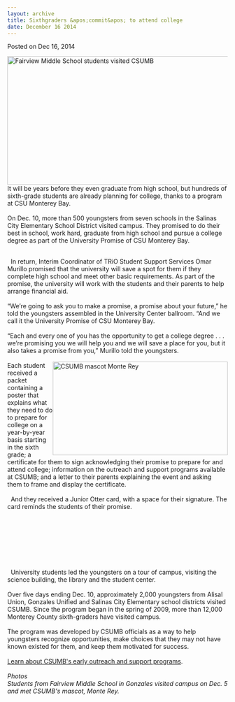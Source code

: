 ```yaml
---
layout: archive
title: Sixthgraders &apos;commit&apos; to attend college
date: December 16 2014
---
```





<span class="date">Posted on Dec 16, 2014    </span>
<p><img alt="Fairview Middle School students visited CSUMB" src="http://news.csumb.edu/sites/default/files/65/attachments/news/images/gonzales_kids_with_monte_web.jpg" style="width:525px; height:294px; float:left">It will be years
before they even graduate from high school, but hundreds of
sixth-grade students are already planning for college, thanks to a
program at CSU Monterey Bay.&#x2028;<br>
<br>
On Dec. 10, more than 500 youngsters from seven schools in the
Salinas City Elementary School District visited campus. They
promised to do their best in school, work hard, graduate from high
school and pursue a college degree as part of the University
Promise of CSU Monterey Bay.</br></br></img></p>
<p>&#x2028;&#x2028;In return, Interim Coordinator of TRiO Student Support
Services Omar Murillo promised that the university will save a spot
for them if they complete high school and meet other basic
requirements. As part of the promise, the university will work with
the students and their parents to help arrange financial
aid.&#x2028;&#x2028;<br>
<br>
&#x201C;We&#x2019;re going to ask you to make a promise, a promise about your
future,&#x201D; he told the youngsters assembled in the University Center
ballroom. &#x201C;And we call it the University Promise of CSU Monterey
Bay.&#x2028;&#x2028;<br>
<br>
&#x201C;Each and every one of you has the opportunity to get a college
degree . . . we&#x2019;re promising you we will help you and we will save
a place for you, but it also takes a promise from you,&#x201D; Murillo
told the youngsters.<br>
<br>
<img alt="CSUMB mascot Monte Rey" src="http://news.csumb.edu/sites/default/files/65/attachments/news/images/monte_rey_with_students_for_web.jpg" style="float:right; width:400px; height:214px">Each student
received a packet containing a poster that explains what they need
to do to prepare for college on a year-by-year basis starting in
the sixth grade; a certificate for them to sign acknowledging their
promise to prepare for and attend college; information on the
outreach and support programs available at CSUMB; and a letter to
their parents explaining the event and asking them to frame and
display the certificate.<br>
<br>
&#x2028;&#x2028;And they received a Junior Otter card, with a space for their
signature. The card reminds the students of their promise.</br></br></img></br></br></br></br></br></br></p>
<p>&#x2028;&#x2028;University students led the youngsters on a tour of campus,
visiting the science building, the library and the student
center.&#x2028;&#x2028;<br>
<br>
Over five days ending Dec. 10, approximately 2,000 youngsters from
Alisal Union, Gonzales Unified and Salinas City Elementary school
districts visited CSUMB. Since the program began in the spring of
2009, more than 12,000 Monterey County sixth-graders have visited
campus.&#x2028;&#x2028;&#x2028;&#x2028;<br>
<br>
The program was developed by CSUMB officials as a way to help
youngsters recognize opportunities, make choices that they may not
have known existed for them, and keep them motivated for
success.<br>
<br>
<a href="http://eosp.csumb.edu" rel="nofollow">Learn about CSUMB&apos;s
early outreach and support programs</a>.<br>
<br>
<em>Photos<br>
Students from Fairview Middle School in Gonzales visited campus on
Dec. 5 and met CSUMB&apos;s mascot, Monte Rey.</br></em><br>
<br>
&#xA0;</br></br></br></br></br></br></br></br></br></br></p>





